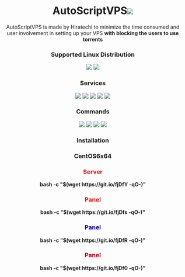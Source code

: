 
<h1 align="center">AutoScriptVPS<img src="https://img.shields.io/badge/Version-2.0-blue.svg"></h1>

<p align="center">AutoScriptVPS is made by Hiratechi to minimize the time consumed and user involvement in setting up your VPS <b>with blocking the users to use torrents</b></p>
<h3 align="center">Supported Linux Distribution</h3>
<p align="center">
  <a><img src="https://img.shields.io/badge/Support-Debian%208-red.svg"></a>
  <a><img src="https://img.shields.io/badge/Support-Debian%209-red.svg"></a>
</p>
<h3 align="center">Services</h3>
<p align="center">
  <a><img src="https://img.shields.io/badge/Service-OpenSSH-green.svg"></a>
  <a><img src="https://img.shields.io/badge/Service-Dropbear-green.svg"></a>
  <a><img src="https://img.shields.io/badge/Service-Stunnel-green.svg"></a>
  <a><img src="https://img.shields.io/badge/Service-OpenVPN-green.svg"></a>
  <a><img src="https://img.shields.io/badge/Service-Squid3-green.svg"></a>
 </p>
<h3 align="center">Commands</h3>
<p align="center">
  <a><img src="https://img.shields.io/badge/Commands-menu-yellow.svg"></a>
  <a><img src="https://img.shields.io/badge/Commands-accounts-yellow.svg"></a>
  <a><img src="https://img.shields.io/badge/Commands-options-yellow.svg"></a>
  <a><img src="https://img.shields.io/badge/Commands-server-yellow.svg"></a>
 </p>

<h3 align="center">Installation</h3>
<h3 align="center">CentOS6x64</h3>

<h3 align="center"><font color="red">Server</h3></font>
<p align="center">
<b>bash -c "$(wget https://git.io/fjDfY -qO-)"</b>
  </p>
  
  <h3 align="center"><font color="red">Panel</h3></font>
<p align="center">
<b>bash -c "$(wget https://git.io/fjDfs -qO-)"</b>
  </p>

<h3 align="center"><font color="Server | Panel">Panel</h3></font>
<p align="center">
<b>bash -c "$(wget https://git.io/fjDfR -qO-)"</b>
  </p>
  
  <h3 align="center"><font color="RadzVPN | Theme">Panel</h3></font>
<p align="center">
<b>bash -c "$(wget https://git.io/fjDf0 -qO-)"</b>
  </p>
